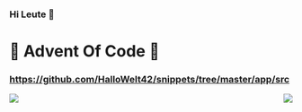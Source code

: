 ### Hi Leute 👋

# 🎁 Advent Of Code 🎄 
### https://github.com/HalloWelt42/snippets/tree/master/app/src


<img align="left" src="https://github-readme-stats.vercel.app/api?username=hallowelt42&theme=dark">
<img align="right" src="https://github-readme-stats.vercel.app/api/top-langs/?username=hallowelt42&theme=dark">




